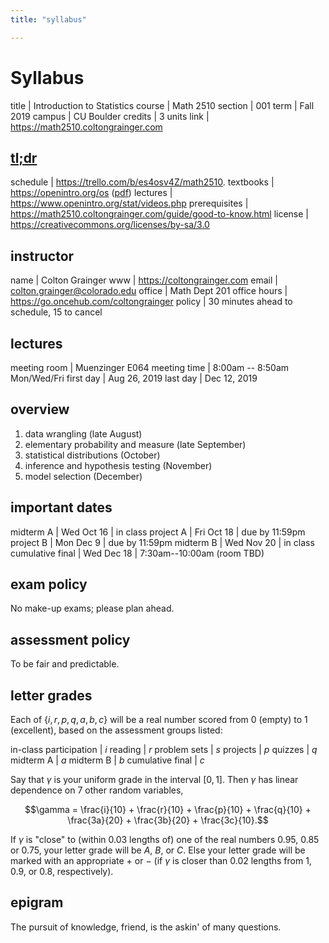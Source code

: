 ```yaml
---
title: "syllabus"

---
```


# Syllabus

title           | Introduction to Statistics
course          | Math 2510
section         | 001
term            | Fall 2019
campus          | CU Boulder
credits         | 3 units
link            | <https://math2510.coltongrainger.com>

## [tl;dr](https://en.wiktionary.org/wiki/too_long;_didn%27t_read)

schedule      | <https://trello.com/b/es4osv4Z/math2510>.
textbooks     | <https://openintro.org/os> ([pdf](https://math2510.coltongrainger.com/assets/2019-openintro-statistics.pdf))
lectures      | <https://www.openintro.org/stat/videos.php>
prerequisites | <https://math2510.coltongrainger.com/guide/good-to-know.html>
license       | <https://creativecommons.org/licenses/by-sa/3.0>

## instructor

name            | Colton Grainger
www             | <https://coltongrainger.com>
email           | [colton.grainger@colorado.edu](mailto:colton.grainger@colorado.edu)
office          | Math Dept 201
office hours    | <https://go.oncehub.com/coltongrainger>
policy          | 30 minutes ahead to schedule, 15 to cancel

## lectures

meeting room    | Muenzinger E064
meeting time    | 8:00am -- 8:50am Mon/Wed/Fri
first day       | Aug 26, 2019
last day        | Dec 12, 2019

## overview

1. data wrangling (late August)
2. elementary probability and measure (late September)
3. statistical distributions (October)
4. inference and hypothesis testing (November)
5. model selection (December)

## important dates

midterm A        | Wed Oct 16 | in class
project A        | Fri Oct 18 | due by 11:59pm
project B        | Mon Dec 9  | due by 11:59pm
midterm B        | Wed Nov 20 | in class
cumulative final | Wed Dec 18 | 7:30am--10:00am (room TBD)

## exam policy

No make-up exams; please plan ahead.

## assessment policy

To be fair and predictable.

## letter grades

Each of $\{i, r, p, q, a, b, c\}$ will be a real number scored from $0$ (empty) to $1$ (excellent), based on the assessment groups listed:

in-class participation | $i$
reading                | $r$
problem sets           | $s$
projects               | $p$
quizzes                | $q$
midterm A              | $a$
midterm B              | $b$
cumulative final       | $c$

Say that $\gamma$ is your uniform grade in the interval $[0,1]$. Then $\gamma$ has linear dependence on $7$ other random variables,

$$\gamma = \frac{i}{10} + \frac{r}{10} + \frac{p}{10} + \frac{q}{10} + \frac{3a}{20} + \frac{3b}{20} + \frac{3c}{10}.$$

If $\gamma$ is "close" to (within $0.03$ lengths of) one of the real numbers $0.95$, $0.85$ or $0.75$, your letter grade will be $A$, $B$, or $C$. Else your letter grade will be marked with an appropriate $+$ or $-$ (if $\gamma$ is closer than $0.02$ lengths from $1$, $0.9$, or $0.8$, respectively).

## epigram

The pursuit of knowledge, friend, is the askin' of many questions.
